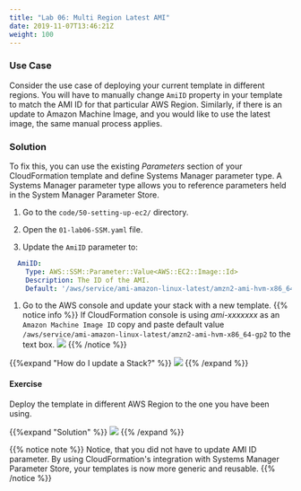 ```yaml
---
title: "Lab 06: Multi Region Latest AMI"
date: 2019-11-07T13:46:21Z
weight: 100
---
```


### Use Case
Consider the use case of deploying your current template in different regions. You will have to manually change `AmiID`
property in your template to match the AMI ID for that particular AWS Region. Similarly, if there is an update to 
Amazon Machine Image, and you would like to use the latest image, the same manual process applies.

### Solution
To fix this, you can use the existing _Parameters_ section of your CloudFormation template and define Systems Manager 
parameter type. A Systems Manager parameter type allows you to reference parameters held in the System Manager Parameter Store.

1. Go to the `code/50-setting-up-ec2/` directory.

1. Open the `01-lab06-SSM.yaml` file.

1. Update the `AmiID` parameter to:
  ```yaml
    AmiID:
      Type: AWS::SSM::Parameter::Value<AWS::EC2::Image::Id>
      Description: The ID of the AMI.
      Default: '/aws/service/ami-amazon-linux-latest/amzn2-ami-hvm-x86_64-gp2'
  ```

1. Go to the AWS console and update your stack with a new template.
{{% notice info %}}
If CloudFormation console is using _ami-xxxxxxx_ as an `Amazon Machine Image ID` copy and paste default value `/aws/service/ami-amazon-linux-latest/amzn2-ami-hvm-x86_64-gp2`
to the text box. ![](/50-setting-up-ec2/ssm-1.png)
{{% /notice %}}

{{%expand "How do I update a Stack?" %}}
![](/50-setting-up-ec2/update-2.gif)
{{% /expand %}}

#### Exercise
Deploy the template in different AWS Region to the one you have been using.

{{%expand "Solution" %}}
![](/50-setting-up-ec2/new-region-1.gif)
{{% /expand %}}

{{% notice note %}}
Notice, that you did not have to update AMI ID parameter. By using CloudFormation's integration with Systems 
Manager Parameter Store, your templates is now more generic and reusable.
{{% /notice %}}


